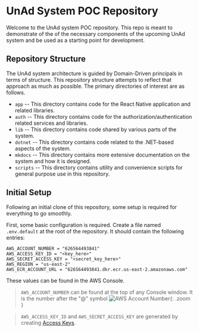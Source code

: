 # UnAd System POC Repository

Welcome to the UnAd system POC repository.  This repo is meant to demonstrate of the of the necessary components of the upcoming UnAd system and be used as a starting point for development.

## Repository Structure

The UnAd system architecture is guided by Domain-Driven principals in terms of structure.  This repository structure attempts to reflect that approach as much as possible.  The primary directories of interest are as follows.

- `app` -- This directory contains code for the React Native application and related libraries.
- `auth` -- This directory contains code for the authorization/authentication related services and libraries.
- `lib` -- This directory contains code shared by various parts of the system.
- `dotnet` -- This directory contains code related to the .NET-based aspects of the system.
- `mkdocs` -- This directory contains more extensive documentation on the system and how it is designed.
- `scripts` -- This directory contains utility and convenience scripts for general purpose use in this repository.

## Initial Setup

Following an initial clone of this repository, some setup is required for everything to go smoothly.

First, some basic configuration is required.  Create a file named `.env.default` at the root of the repository.  It should contain the following entries:

```env
AWS_ACCOUNT_NUMBER = "626564493841"
AWS_ACCESS_KEY_ID = "<key_here>"
AWS_SECRET_ACCESS_KEY = "<secret_key_here>"
AWS_REGION = "us-east-2"
AWS_ECR_ACCOUNT_URL = "626564493841.dkr.ecr.us-east-2.amazonaws.com"
```

These values can be found in the AWS Console.

> `AWS_ACCOUNT_NUMBER` can be found at the top of any Console window.  It is the number after the "@" symbol ![AWS Account Number](img/aws-account-number.png){: .zoom }

> `AWS_ACCESS_KEY_ID` and `AWS_SECRET_ACCESS_KEY` are generated by creating [Access Keys](https://docs.aws.amazon.com/powershell/latest/userguide/pstools-appendix-sign-up.html).


